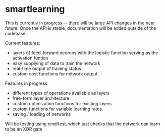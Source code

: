# smartlearning

This is currently in progress -- there will be large API changes in the near future.
Once the API is stable, documentation will be added outside of the codebase.

Current features:
* layers of feed-forward neurons with the logistic function serving as the activation funtion
* easy supplying of data to train the network
* real-time output of training status
* custom cost functions for network output

Features in progress:
* different types of operations available as layers
* free-form layer architecture
* custom optimization functions for existing layers
* custom functions for variable learning rates
* saving / loading of networks

Will be testing using cmd/test, which just checks that the network can learn to be an XOR gate